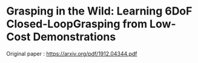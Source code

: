 # Grasping in the Wild: Learning 6DoF Closed-LoopGrasping from Low-Cost Demonstrations

Original paper : https://arxiv.org/pdf/1912.04344.pdf
